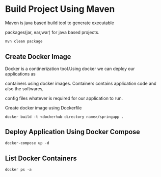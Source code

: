 # Build Project Using Maven
Maven is java based build tool to generate executable

packages(jar, ear,war) for java based projects.
```bash
mvn clean package
```

## Create Docker Image
Docker is a continerization tool.Using docker we can deploy our applications as

containers using docker images. Containers contains application code and also the softwares,

config files whatever is required for our application to run.

Create docker image using Dockerfile
```docker
docker build -t <dockerhub directory name>/springapp .
```
## Deploy Application Using Docker Compose
```docker-compose
docker-compose up -d
```
## List Docker Containers
```docker
docker ps -a
```

